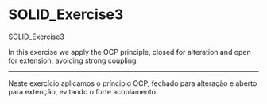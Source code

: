 # SOLID_Exercise3
SOLID_Exercise3

In this exercise we apply the OCP principle, closed for alteration and open for extension, avoiding strong coupling.

----------------------------------------------------------

Neste exercício aplicamos o príncipio OCP, fechado para alteração e aberto para extenção, evitando o forte acoplamento.
